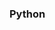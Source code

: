 <!--
 * @Descripttion: 
 * @version: 
 * @Author: sueRimn
 * @Date: 2020-09-04 10:44:04
 * @LastEditors: sueRimn
 * @LastEditTime: 2020-09-04 11:04:26
-->
### Python

### 